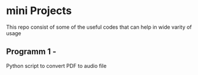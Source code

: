 # mini Projects
This repo consist of some of the useful codes that can help in wide varity of usage 
## Programm 1 -
Python script to convert PDF to audio file
